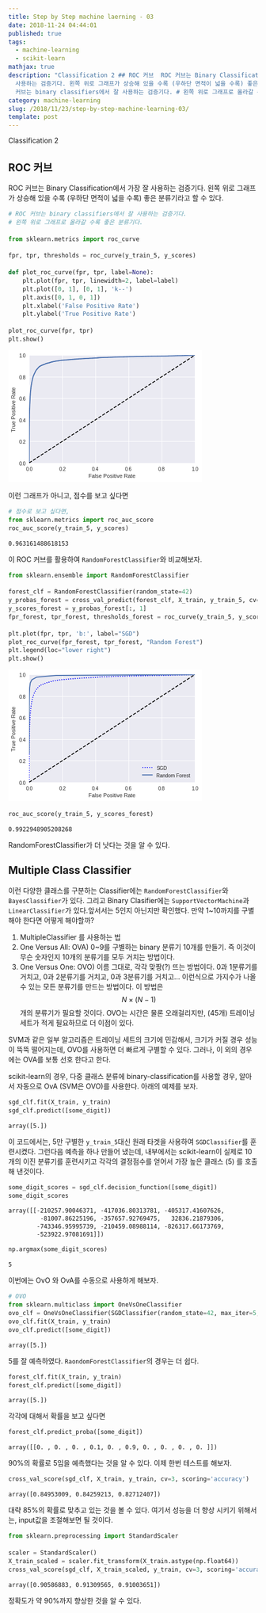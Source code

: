 ```yaml
---
title: Step by Step machine laerning - 03
date: 2018-11-24 04:44:01
published: true
tags:
  - machine-learning
  - scikit-learn
mathjax: true
description: "Classification 2 ## ROC 커브  ROC 커브는 Binary Classification에서 가장 잘
  사용하는 검증기다. 왼쪽 위로 그래프가 상승해 있을 수록 (우하단 면적이 넓을 수록) 좋은 분류기라고 할 수 있다.  ```py # ROC
  커브는 binary classifiers에서 잘 사용하는 검증기다. # 왼쪽 위로 그래프로 올라갈 수..."
category: machine-learning
slug: /2018/11/23/step-by-step-machine-learning-03/
template: post
---
```

Classification 2

## ROC 커브

ROC 커브는 Binary Classification에서 가장 잘 사용하는 검증기다. 왼쪽 위로 그래프가 상승해 있을 수록 (우하단 면적이 넓을 수록) 좋은 분류기라고 할 수 있다.

```py
# ROC 커브는 binary classifiers에서 잘 사용하는 검증기다.
# 왼쪽 위로 그래프로 올라갈 수록 좋은 분류기다.

from sklearn.metrics import roc_curve

fpr, tpr, thresholds = roc_curve(y_train_5, y_scores)

def plot_roc_curve(fpr, tpr, label=None):
    plt.plot(fpr, tpr, linewidth=2, label=label)
    plt.plot([0, 1], [0, 1], 'k--')
    plt.axis([0, 1, 0, 1])
    plt.xlabel('False Positive Rate')
    plt.ylabel('True Positive Rate')
    
plot_roc_curve(fpr, tpr)
plt.show()
```

![ml-2-3.png](../images/ml-2-3.png)

이런 그래프가 아니고, 점수를 보고 싶다면 

```py
# 점수로 보고 싶다면, 
from sklearn.metrics import roc_auc_score
roc_auc_score(y_train_5, y_scores)
```
```
0.963161488618153
```

이 ROC 커브를 활용하여 `RandomForestClassifier`와 비교해보자.

```py
from sklearn.ensemble import RandomForestClassifier

forest_clf = RandomForestClassifier(random_state=42)
y_probas_forest = cross_val_predict(forest_clf, X_train, y_train_5, cv=3, method='predict_proba')
y_scores_forest = y_probas_forest[:, 1]
fpr_forest, tpr_forest, thresholds_forest = roc_curve(y_train_5, y_scores_forest)

plt.plot(fpr, tpr, 'b:', label="SGD")
plot_roc_curve(fpr_forest, tpr_forest, "Random Forest")
plt.legend(loc="lower right")
plt.show()
```

![ml-2-4.png](../images/ml-2-4.png)

```py
roc_auc_score(y_train_5, y_scores_forest)
```

```
0.9922948905208268
```

RandomForestClassifier가 더 낫다는 것을 알 수 있다.

## Multiple Class Classifier

이런 다양한 클래스를 구분하는 Classifier에는 `RandomForestClassifier`와 `BayesClassifier`가 있다. 그리고 Binary Clasifier에는 `SupportVectorMachine`과 `LinearClassifier`가 있다.앞서서는 5인지 아닌지만 확인했다. 만약 1~10까지를 
구별해야 한다면 어떻게 해야할까? 

1) MultipleClassifier 를 사용하는 법
2) One Versus All: OVA) 0~9를 구별하는 binary 분류기 10개를 만들기. 즉 이것이 무슨 숫자인지 10개의 분류기를 모두 거치는 방법이다.
3) One Versus One: OVO) 이름 그대로, 각각 맞짱(?) 뜨는 방법이다. 0과 1분류기를 거치고, 0과 2분류기를 거치고, 0과 3분류기를 거치고... 이런식으로 가지수가 나올 수 있는 모든 분류기를 만드는 방법이다. 이 방법은 $$N\times(N-1)$$ 개의 분류기가 필요할 것이다. OVO는 시간은 물론 오래걸리지만, (45개) 트레이닝세트가 적게 필요하므로 더 이점이 있다. 

SVM과 같은 일부 알고리즘은 트레이닝 세트의 크기에 민감해서, 크기가 커질 경우 성능이 뚝뚝 떨어지는데, OVO를 사용하면 더 빠르게 구별할 수 있다. 그러나, 이 외의 경우에는 OVA를 보통 선호 한다고 한다.

scikit-learn의 경우, 다중 클래스 분류에 binary-classification를 사용할 경우, 알아서 자동으로 OvA (SVM은 OVO)를 사용한다. 아래의 예제를 보자.

```py
sgd_clf.fit(X_train, y_train)
sgd_clf.predict([some_digit])
```

```
array([5.])
```

이 코드에서는, 5만 구별한 `y_train_5`대신 원래 타겟을 사용하여 `SGDClassifier`를 훈련시켰다. 그런다음 예측을 하나 만들어 냈는데, 내부에서는 scikit-learn이 실제로 10개의 이진 분류기를 훈련시키고 각각의 결정점수를 얻어서 가장 높은 클래스 (5) 를  호출해 낸것이다. 

```py
some_digit_scores = sgd_clf.decision_function([some_digit])
some_digit_scores
```
```
array([[-210257.90046371, -417036.80313781, -405317.41607626,
         -81007.86225196, -357657.92769475,   32836.21879306,
        -743346.95995739, -210459.08988114, -826317.66173769,
        -523922.97081691]])
```

```py
np.argmax(some_digit_scores)
```

```
5
```

이번에는 OvO 와 OvA를 수동으로 사용하게 해보자.

```py
# OVO
from sklearn.multiclass import OneVsOneClassifier
ovo_clf = OneVsOneClassifier(SGDClassifier(random_state=42, max_iter=5, tol=None))
ovo_clf.fit(X_train, y_train)
ovo_clf.predict([some_digit])
```

```
array([5.])
```

5를 잘 예측하였다. `RaondomForestClassifier`의 경우는 더 쉽다.

```py
forest_clf.fit(X_train, y_train)
forest_clf.predict([some_digit])
```

```
array([5.])
```

각각에 대해서 확률을 보고 싶다면

```py
forest_clf.predict_proba([some_digit])
```

```
array([[0. , 0. , 0. , 0.1, 0. , 0.9, 0. , 0. , 0. , 0. ]])
```

90%의 확률로 5임을 예측했다는 것을 알 수 있다. 이제 한번 테스트를 해보자.

```py
cross_val_score(sgd_clf, X_train, y_train, cv=3, scoring='accuracy')
```

```
array([0.84953009, 0.84259213, 0.82712407])
```

대략 85%의 확률로 맞추고 있는 것을 볼 수 있다. 여기서 성능을 더 향상 시키기 위해서는, input값을 조절해보면 될 것이다.

```py
from sklearn.preprocessing import StandardScaler

scaler = StandardScaler()
X_train_scaled = scaler.fit_transform(X_train.astype(np.float64))
cross_val_score(sgd_clf, X_train_scaled, y_train, cv=3, scoring='accuracy')
```

```
array([0.90586883, 0.91309565, 0.91003651])
```

정확도가 약 90%까지 향상한 것을 알 수 있다.